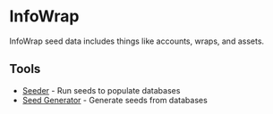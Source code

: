 # InfoWrap

InfoWrap seed data includes things like accounts, wraps, and assets.

## Tools

* [Seeder](infowrap_seeder.md) - Run seeds to populate databases
* [Seed Generator](infowrap_seed_generator.md) - Generate seeds from databases